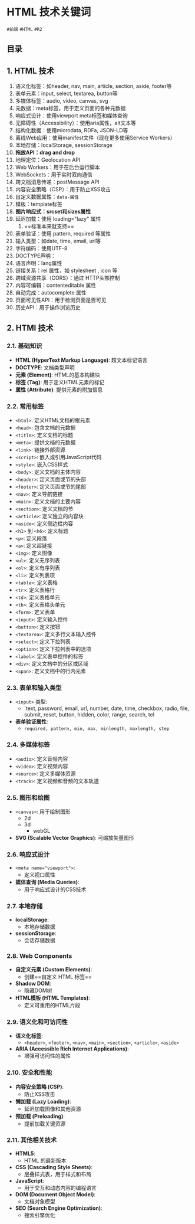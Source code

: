 
# HTML 技术关键词


`#前端` `#HTML` `#R2`  


## 目录
<!-- toc -->
 ## 1. HTML 技术 

1. 语义化标签：如header, nav, main, article, section, aside, footer等
2. 表单元素：input, select, textarea, button等
3. 多媒体标签：audio, video, canvas, svg
4. 元数据：meta标签，用于定义页面的各种元数据
5. 响应式设计：使用viewport meta标签和媒体查询
6. 无障碍性（Accessibility）：使用aria属性，alt文本等
7. 结构化数据：使用microdata, RDFa, JSON-LD等
8. 离线Web应用：使用manifest文件（现在更多使用Service Workers）
9. 本地存储：localStorage, sessionStorage
10. **拖放API：drag and drop**
11. 地理定位：Geolocation API
12. Web Workers：用于在后台运行脚本
13. WebSockets：用于实时双向通信
14. 跨文档消息传递：postMessage API
15. 内容安全策略（CSP）：用于防止XSS攻击
16. 自定义数据属性：`data-属性`
17. 模板：template标签
18. **图片响应式：srcset和sizes属性**
19. 延迟加载：使用 loading="lazy" 属性
	1. ==标准本来就支持==
20. 表单验证：使用 pattern, required 等属性
21. 输入类型：如date, time, email, url等
22. 字符编码：使用UTF-8
23. DOCTYPE声明：
24. 语言声明：lang属性
25. 链接关系：rel 属性，如 stylesheet , icon 等
26. 跨域资源共享（CORS）：通过 HTTP头部控制
27. 内容可编辑：contenteditable 属性
28. 自动完成：autocomplete 属性
29. 页面可见性API：用于检测页面是否可见
30. 历史API：用于操作浏览历史

## 2. HTMl 技术

### 2.1. 基础知识

- **HTML (HyperText Markup Language)**: 超文本标记语言
- **DOCTYPE**: 文档类型声明
- **元素 (Element)**: HTML的基本构建块
- **标签 (Tag)**: 用于定义HTML元素的标记
- **属性 (Attribute)**: 提供元素的附加信息

### 2.2. 常用标签

- `<html>`: 定义HTML文档的根元素
- `<head>`: 包含文档的元数据
- `<title>`: 定义文档的标题
- `<meta>`: 提供文档的元数据
- `<link>`: 链接外部资源
- `<script>`: 嵌入或引用JavaScript代码
- `<style>`: 嵌入CSS样式
- `<body>`: 定义文档的主体内容
- `<header>`: 定义页面或节的头部
- `<footer>`: 定义页面或节的尾部
- `<nav>`: 定义导航链接
- `<main>`: 定义文档的主要内容
- `<section>`: 定义文档的节
- `<article>`: 定义独立的内容块
- `<aside>`: 定义侧边栏内容
- `<h1>` 到 `<h6>`: 定义标题
- `<p>`: 定义段落
- `<a>`: 定义超链接
- `<img>`: 定义图像
- `<ul>`: 定义无序列表
- `<ol>`: 定义有序列表
- `<li>`: 定义列表项
- `<table>`: 定义表格
- `<tr>`: 定义表格行
- `<td>`: 定义表格单元
- `<th>`: 定义表格头单元
- `<form>`: 定义表单
- `<input>`: 定义输入控件
- `<button>`: 定义按钮
- `<textarea>`: 定义多行文本输入控件
- `<select>`: 定义下拉列表
- `<option>`: 定义下拉列表中的选项
- `<label>`: 定义表单控件的标签
- `<div>`: 定义文档中的分区或区域
- `<span>`: 定义文档中的行内元素

### 2.3. 表单和输入类型

- `<input>` 类型:
	- `text, password, email, url, number, date, time, checkbox, radio, file, submit, reset, button, hidden, color, range, search, tel
- **表单验证属性**:
	- `required, pattern, min, max, minlength, maxlength, step`

### 2.4. 多媒体标签

- `<audio>`: 定义音频内容
- `<video>`: 定义视频内容
- `<source>`: 定义多媒体资源
- `<track>`: 定义视频和音频的文本轨道

### 2.5. 图形和绘图

- `<canvas>`: 用于绘制图形
	- 2d
	- 3d 
		- webGL
- **SVG (Scalable Vector Graphics)**: 可缩放矢量图形

### 2.6. 响应式设计

- `<meta name="viewport">`: 
	- 定义视口属性
- **媒体查询 (Media Queries)**:
	- 用于响应式设计的CSS技术

### 2.7. 本地存储

- **localStorage**:
	- 本地存储数据
- **sessionStorage**: 
	- 会话存储数据

### 2.8. Web Components

- **自定义元素 (Custom Elements)**:
	- 创建==自定义 HTML 标签==
- **Shadow DOM**:
	- 隐藏DOM树
- **HTML模板 (HTML Templates)**:
	- 定义可重用的HTML片段

### 2.9. 语义化和可访问性

- **语义化标签**: 
	- `<header>`, `<footer>`, `<nav>`, `<main>`, `<section>`, `<article>`, `<aside>`
- **ARIA (Accessible Rich Internet Applications)**:
	- 增强可访问性的属性

### 2.10. 安全和性能

- **内容安全策略 (CSP)**: 
	- 防止XSS攻击
- **懒加载 (Lazy Loading)**:
	- 延迟加载图像和其他资源
- **预加载 (Preloading)**: 
	- 提前加载关键资源

### 2.11. 其他相关技术

- **HTML5**: 
	- HTML 的最新版本
- **CSS (Cascading Style Sheets)**: 
	- 层叠样式表，用于样式和布局
- **JavaScript**: 
	- 用于交互和动态内容的编程语言
- **DOM (Document Object Model)**: 
	- 文档对象模型
- **SEO (Search Engine Optimization)**: 
	- 搜索引擎优化


